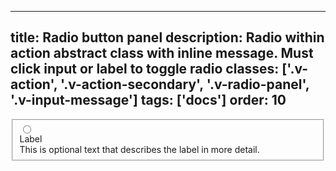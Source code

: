 <!--
 *              Copyright (c) 2025 Visa, Inc.
 *
 * Licensed under the Apache License, Version 2.0 (the "License");
 * you may not use this file except in compliance with the License.
 * You may obtain a copy of the License at
 *
 *         http://www.apache.org/licenses/LICENSE-2.0
 *
 * Unless required by applicable law or agreed to in writing, software
 * distributed under the License is distributed on an "AS IS" BASIS,
 * WITHOUT WARRANTIES OR CONDITIONS OF ANY KIND, either express or implied.
 * See the License for the specific language governing permissions and
 * limitations under the License.
 *
 -->
---
title: Radio button panel
description: Radio within action abstract class with inline message. Must click input or label to toggle radio
classes: ['.v-action', '.v-action-secondary', '.v-radio-panel', '.v-input-message']
tags: ['docs']
order: 10
---

<fieldset aria-labelledby="radio-panel-message">
  <div class="v-action v-action-secondary v-flex-col v-radio-panel v-align-items-start">
    <div class="v-flex v-gap-2" style="inline-size: 100%">
      <input class="v-radio v-flex-shrink-0" id="radio-panel-2" type="radio"/>
      <div class="v-flex v-flex-col v-gap-2 v-my-8">
        <label class="v-label v-typography-label-large" for="radio-panel-2">
          Label
        </label>
        <div class="v-input-message" id="radio-panel-message">
          This is optional text that describes the label in more detail.
        </div>
      </div>
    </div>
  </div>
</fieldset>
